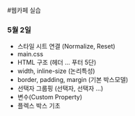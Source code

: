 #웹카페 실습

### 5월 2일

- 스타일 시트 연결 (Normalize, Reset)
- main.css
- HTML 구조 (헤더 ... 푸터 5단)
- width, inline-size (논리특성)
- border, padding, margin (기본 박스모델)
- 선택자 그룹핑 (선택자, 선택자 ...)
- 변수(Custom Property)
- 플렉스 박스 기초